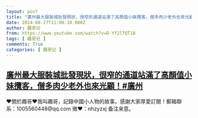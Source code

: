 ```yaml
---
layout: post
title: "廣州最大服裝城批發現狀，很窄的通道站滿了高顏值小妹攬客，僧多肉少老外也來光顧！#廣州"
date: 2024-08-27T11:00:10.000Z
author: 趣哥记
from: https://www.youtube.com/watch?v=D-Yf2lTQT18
tags: [ 趣哥记 ]
comments: True
categories: [ 趣哥记 ]
---
```

<!--1724756410000-->
[廣州最大服裝城批發現狀，很窄的通道站滿了高顏值小妹攬客，僧多肉少老外也來光顧！#廣州](https://www.youtube.com/watch?v=D-Yf2lTQT18)
------

<div>
♥關於趣哥♥我叫趣哥，記錄中國小人物的故事。感謝大家厚愛訂閱！郵箱聯系：1005560448@qq.com 微❤：nhzyzxj 备注来意。
</div>
